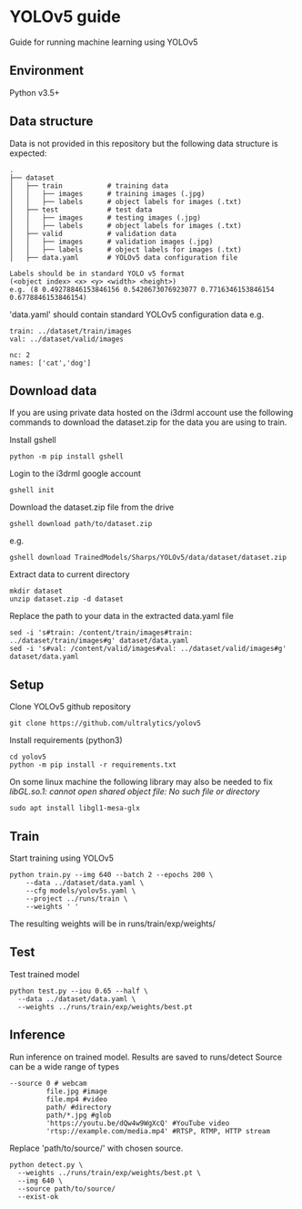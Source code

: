 # YOLOv5 guide
Guide for running machine learning using YOLOv5

## Environment
Python v3.5+

## Data structure
Data is not provided in this repository but the following data structure is expected:
```
.
├── dataset
│   ├── train           # training data
│   │   ├── images      # training images (.jpg)
│   │   ├── labels      # object labels for images (.txt)
│   ├── test            # test data
│   │   ├── images      # testing images (.jpg)
│   │   ├── labels      # object labels for images (.txt)
│   ├── valid           # validation data
│   │   ├── images      # validation images (.jpg)
│   │   ├── labels      # object labels for images (.txt)
│   ├── data.yaml       # YOLOv5 data configuration file
```
```
Labels should be in standard YOLO v5 format  
(<object index> <x> <y> <width> <height>) 
e.g. (8 0.49278846153846156 0.5420673076923077 0.7716346153846154 0.6778846153846154)
```
'data.yaml' should contain standard YOLOv5 configuration data e.g.
```
train: ../dataset/train/images
val: ../dataset/valid/images

nc: 2
names: ['cat','dog']
```

## Download data
If you are using private data hosted on the i3drml account use the following commands to download the dataset.zip for the data you are using to train.

Install gshell
```
python -m pip install gshell
```
Login to the i3drml google account
```
gshell init 
```
Download the dataset.zip file from the drive
```
gshell download path/to/dataset.zip
```
e.g.
```
gshell download TrainedModels/Sharps/YOLOv5/data/dataset/dataset.zip
```
Extract data to current directory
```
mkdir dataset
unzip dataset.zip -d dataset
```
Replace the path to your data in the extracted data.yaml file
```
sed -i 's#train: /content/train/images#train: ../dataset/train/images#g' dataset/data.yaml
sed -i 's#val: /content/valid/images#val: ../dataset/valid/images#g' dataset/data.yaml
```

## Setup
Clone YOLOv5 github repository
```
git clone https://github.com/ultralytics/yolov5
```
Install requirements (python3)
```
cd yolov5
python -m pip install -r requirements.txt
```
On some linux machine the following library may also be needed to fix  
*libGL.so.1: cannot open shared object file: No such file or directory*
```
sudo apt install libgl1-mesa-glx
```

## Train
Start training using YOLOv5
```
python train.py --img 640 --batch 2 --epochs 200 \
    --data ../dataset/data.yaml \
    --cfg models/yolov5s.yaml \
    --project ../runs/train \
    --weights ' '
```
The resulting weights will be in runs/train/exp/weights/

## Test
Test trained model
```
python test.py --iou 0.65 --half \
  --data ../dataset/data.yaml \
  --weights ../runs/train/exp/weights/best.pt
```

## Inference
Run inference on trained model. Results are saved to runs/detect
Source can be a wide range of types
```
--source 0 # webcam
         file.jpg #image
         file.mp4 #video
         path/ #directory
         path/*.jpg #glob
         'https://youtu.be/dQw4w9WgXcQ' #YouTube video
         'rtsp://example.com/media.mp4' #RTSP, RTMP, HTTP stream
```
Replace 'path/to/source/' with chosen source.
```
python detect.py \ 
  --weights ../runs/train/exp/weights/best.pt \
  --img 640 \
  --source path/to/source/
  --exist-ok
```
